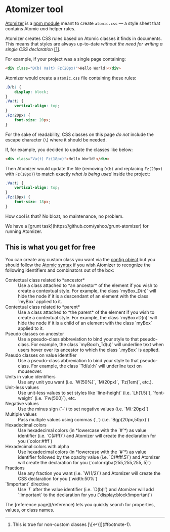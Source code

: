 # Atomizer tool

[Atomizer](https://github.com/yahoo/atomizer) is a [npm module](https://www.npmjs.com/package/atomizer) meant to create `atomic.css` &mdash; a style sheet that contains Atomic *and* helper rules.

Atomizer creates CSS rules based on Atomic classes it finds in documents. This means that styles are always up-to-date *without the need for writing a single CSS declaration* [\[1\]](#footnote)<a id="footnote-1" class="D(ib)"></a>.

For example, if your project was a single page containing:

```html
<div class="D(b) Va(t) Fz(20px)">Hello World!</div>
```

Atomizer would create a `atomic.css` file containing these rules:

```css
.D(b) {
    display: block;
}
.Va(t) {
    vertical-align: top;
}
.Fz(20px) {
    font-size: 20px;
}
```
<p class="noteBox info">For the sake of readability, CSS classes on this page <em>do not</em> include the escape character (<code>\</code>) where it should be needed.</p>

If, for example, you decided to update the classes like below:

```html
<div class="Va(t) Fz(18px)">Hello World!</div>
```

Then Atomizer would update the file (removing `D(b)` and replacing `Fz(20px)` with `Fz(18px)`) to match exactly *what is being used* inside the project:

```css
.Va(t) {
    vertical-align: top;
}
.Fz(18px) {
    font-size: 18px;
}
```

How cool is that? No bloat, no maintenance, no problem.

<p class="noteBox info">We have a [grunt task](https://github.com/yahoo/grunt-atomizer) for running Atomizer.</p>

## This is what you get for free

You can create any custom class you want via the [config object](https://github.com/yahoo/atomizer/blob/master/examples/example-config.js) but you should follow the <a href="syntax.html">Atomic syntax</a> if you wish Atomizer to recognize the following identifiers and combinators out of the box:

<dl class="dl-list">
    <dt>Contextual class related to *ancestor*</dt>
    <dd>Use a class attached to *an ancestor*  of the element if you wish to create a contextual style. For example, the class `myBox_D(n)` will hide the node if it is a descendant of an element with the class `myBox` applied to it.</dd>
    <dt>Contextual class related to *parent*</dt>
    <dd>Use a class attached to *the parent* of the element if you wish to create a contextual style. For example, the class `myBox>D(n)` will hide the node if it is a child of an element with the class `myBox` applied to it.</dd>
    <dt>Pseudo classes on ancestor</dt>
    <dd>Use a pseudo-class abbreviation to bind your style to that pseudo-class. For example, the class `myBox:h_Td(u)` will underline text when users hover over its ancestor to which the class `.myBox` is applied.</dd>
    <dt>Pseudo classes on value identifier</dt>
    <dd>Use a pseudo-class abbreviation to bind your style to that pseudo-class. For example, the class `Td(u):h` will underline text on mouseover.</dd>
    <dt>Units in value identifiers</dt>
    <dd>Use any unit you want (i.e. `W(50%)`, `M(20px)`, `Fz(1em)`, etc.).</dd>
    <dt>Unit-less values</dt>
    <dd>Use unit-less values to set styles like `line-height` (i.e. `Lh(1.5)`), `font-weight` (i.e. `Fw(500)`), etc.</dd>
    <dt>Negative values</dt>
    <dd>Use the minus sign (`-`) to set negative values (i.e. `M(-20px)`)</dd>
    <dt>Multiple values</dt>
    <dd>Pass multiple values using commas (`,`) (i.e. `Bgp(20px,50px)`)</dd>
    <dt>Hexadecimal colors</dt>
    <dd>Use hexadecimal colors (in *lowercase with the `#`*) as value identifier (i.e. `C(#fff)`) and Atomizer will create the declaration for you (`color:#fff`)</dd>
    <dt>Hexadecimal colors with alpha</dt>
    <dd>Use hexadecimal colors (in *lowercase with the `#`*) as value identifier followed by the opacity value (i.e. `C(#fff.5)`) and Atomizer will create the declaration for you (`color:rgba(255,255,255,.5)`)</dd>
    <dt>Fractions</dt>
    <dd>Use any fraction you want (i.e. `W(1/2)`) and Atomizer will create the CSS declaration for you (`width:50%`)</dd>
    <dt>`!important` directive</dt>
    <dd>Use `!` after the value identifier (i.e. `D(b)!`) and Atomizer will add `!important` to the declaration for you (`display:block!important`)</dd>
</dl>

<div class="noteBox info">The [reference page](/reference) lets you quickly search for properties, values, or class names.</div>

<hr class="Mt(50px)">

<ol id="footnote" class="ol-list">
    <li>This is true for non-custom classes [\[↩\]](#footnote-1).</li>
</ol>
